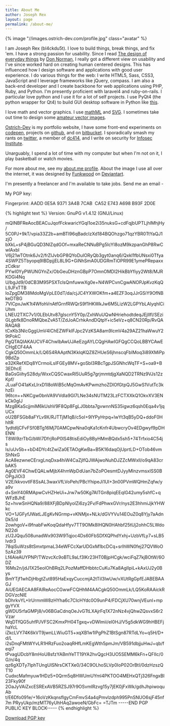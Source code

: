 ```yaml
---
title: About Me
author: Joseph Rex
layout: page
permalink: /about-me/
---
```

{% image "//images.ostrich-dev.com/profile.jpg" class="avatar" %}

I am <span itemprop="name">Joseph Rex</span> (<span itemprop="nickname">bl4ckdu5t</span>). I love to build things, break things, and fix 'em. I have a strong passion for usability. Since I read [The design of everyday things][4] by [Don Norman][6], I really got a different view on usability and I've since worked hard on creating human centered designs. This has influenced how I design software and applications with good user experience. I do various things for the web: I write HTML5, Sass, CSS3, JavaScript and I leverage frameworks like jQuery, compass. I am also a back-end developer and I create backbone for web applications using PHP, Ruby, and Python. I'm presently proficient with laravel4 and <span itemprop="title">ruby-on-rails</span>. I particular love python and I use it for a lot of self projects. I use PyQt4 (the python wrapper for Qt4) to build GUI desktop software in Python like [this][7].

I love math and vector graphics. I use [mathML][1] and [SVG][15]. I sometimes take out time to design some [amateur vector images][14].

<span itemprop="url">[Ostrich-Dev][5]</span> is my portfolio website, I have some front-end experiments on [codepen][8], projects on [github][9], and on [bitbucket][10]. I sporadically smash my rants on [twitter][11], a member of [dc414][12], and I write on security for [Infosec Institute][13].

Unarguably, I spend a lot of time with my computer but when I'm not on it, I play basketball or watch movies.

For more about me, see my [about.me profile][16]. About the image I use all over the internet, it was designed by [Funkwood][17] on [Deviantart][18].

I'm presently a freelancer and I'm available to take jobs. <span data-email>Send me an email -</span>

My PGP key:

Fingerprint: AADD 0E5A 9371 3A4B 7CAB  CA52 E743 A698 B93F 2D0E

{% highlight text %}
Version: GnuPG v1.4.12 (GNU/Linux)

mQINBFReAocBEACuJqofFckwaricYGql1oe2i35nuksG+cdFqjbUPTLjhlMhjHy/
5C0PJ+9kT/vpia33Z2b+amBTI96qBadcIzXd184BQOhzgo71qzYBR0TtYaQJ1zjO
bXkL+sP4jBGuQD3NIZqdGOf+mxaReCNNuBPg5IcYI8ozM9kzpanGhP8RwCwlAxbl
V6j21wTOtnk6Jv2/frZIJvbGP8QYoDuIORyQb3gyt0anq6/Qxkl1fbUNsxi0Tfya
4SWPZ5Tbyopq9IBDpjjEL8L9G+GiNhSmA0UDGRmTiOPR99E1ymePRepaxxzCdksr
PYwI0YyPWUNGYnZx/ObGeuDHznGBpP7OmnOMDl2HikBbYfiyy2Wt8/MJRKDGi4Nq
U/bgJd9/0dCB3M95PSXTclsQmfuwwXg0e+N4WPCvnCgwANOPJpKvzKqQL9JFxTTB
IoZpgDM38MdoMgVpLE0dT/da/cjJC4YXWOKfm+a4EZF3oqJJrGSiY9OfNBkeDTBG
7VlCpxJwK1t4WfohVnAtfGrnfRWQrS9f1HKWkJw6M5LizW2LGPYbLAlyqhlCiUhm
LNEU2TXC7v1/0LEbUtv87gIscnY5Y0p/ZxhWuUQwNHriehodtdeqJEjIIfl/SEzi
GLgbfk8DnoRMQbeZvA5T/ZdJoACrhkAndDQtpY+ic5eVz+q8CN20Rp/RvQARAQAB
tCxKb3NlcGggUmV4IChEZWFkIFJpc2VzKSA8am9lcmV4a29AZ21haWwuY29tPokC
PgQTAQIAKAUCVF4ChwIbAwUJAeEzgAYLCQgHAwIGFQgCCQoLBBYCAwECHgECF4AA
CgkQ50OmmLk/LQ6S4RAAptN3KklqKQZ8ZHUeS6jhnscqFbIMoq3i89XMiPp9BdZp
e32KRefXDq8YCrmoiLsIFGEy8MV+goSbl3RBcTgpJSGNhcWqTF+S+oa9+B3EDhcE
BaGsGiihyS28dy/WxxCQSCwaxRl5UuR5g7grjmmtdjgXaNQD2TRNz9VJs12zKpf/
JLuaFO41aKxLIrxD1l8oWiB5cMqOmAvKPwmzhoZDlOfGtpQJ5GwS1VutTc3khzEi
96tcn++NKCgw0bnVA9VVdIa9GI7LNe34sNUTM23LzFCTXXkQ1OkvXV3ENkCk0gIJ
MzgBKaScjjmiM6kUshV9F8Qp8FgLJ0bbta7gvwnnNS35igwz6qsh0Eqa4v1jqUCx
oU2BFSGb8aFYLv9X/RJTTjM1qB/c5oI+9lYPyHrpq+lwYt3qB5yDQ+ddoF0HhItR
1ydtdIjCFvFSf0BTg16Mj70AMCpwNna0qKa1cKnfr4UbwcryOv4EDgwyf9pDHENN
T8Wi9zrTbG/bWi7DfrjRoP0lS48tisEdiOy8ByHMmBQdx5sh5+74Trfxio4C54js
ls/uUv5b++bD4DYc4tZwiZa0ETAOgKwBa+B5K16daqOjUprtLD+OTob46vmShNxG
AcA8ezwneCErxgLnqDxa4hiW4CaZjIfQJWAjwoNuhDJZZcMWxll/o9qA83crbAK5
Ag0EVF4ChwEQALwMjbX4hmWpDdUan7bZoPOesmtDJyyMlnzvmsxISS0BOPgJiOi3
V2E/kkvovtlF8SsAL3waxVfLVoPeh/PBcYhipeJi1UI+3n00PVmWQHmZqfw/ya9v
d+SmY40RMApwCvHZHeUi+Jrw7w50Kg7AITGn8piqEEqlG42umy5shfC+qWFzBJhE
5z+hvwSnHQNa9/88XFjBDpNlyolZi6zy2Fv/FdPhwxGVr/nys2E3hhmiJjkYHWkc
VO+1JGFyfJWatLJEgKvNGrmp+vKNMjx+NLk/dGVYVu14EOuZ0q8Yjy7aAdnDk5/d
2owhgoV+i9fnabFwKoqQdaHfyv7TT9OMk8IHQN0HAhbf25tUj2ohhC5LWdoN22di
zU2JQqu508unadWx903W9Tqjoc4Ds60FbSDfXQPhdYxhj+UzbVfLy7+sLB5lvdr3
78qiSuWzs8tSmxtpmaL34eWFCcXarUDGxM1bcDCq+srIhWN0fej27QVWoO5zAz39
Lf4AieAUYPNP/TWzvcXc9oBTL9aLf3lKr23HT0BjpHCgk/wciFqZ7kjBOtW/6ODZ
16Ms2n/jdJ1X25eolOhBRq2LPozMaffDHbbtcCuKu7Ka8AgIIpiL+kAxUJ2y0Bys
BmYTjf1whDjHbgtZut895HaExqyCuccmjA2tTiI3IwUw/vXUtRgGpfEJABEBAAGJ
AiUEGAECAA8FAlReAocCGwwFCQHhM4AACgkQ50OmmLk/LQ5KoRAAickRDGVzcNIE
bDhrkvYL+IrUrmmW8zHYha6c7CIcHYdc0O9unP4/FDCjXU70wnjVEunl+mpgyYVX
gWDU5rfaGMPj8/v06BGaCdnqOeJvGTtLXAjrFq1X72nNz4vjQhwZQsvxS6r2Vzar
WqDTfQG5uhfPJVFSC2KmxPH04Tgxq+vDWImii/eI0HJ/V5g5dkWG9hHBEFjhaYcL
iZkcLVY74K6kVT9jwnLLWiuGT5+xqXB1w1IPgPhZ1BtSgn87RTdLYo+q5H/D+d/L
i2sDnqFMtWYvLR1HRzFuo2oaqRHfLmKEgWth5pmJm/VB591dbjjuHwJ+qb/feqi7
tPvagUDcbY8mHoU8sfzYABmYeTT19YA2hvQgcH3UO5SEMM6kFn+QFIIc/0G/n/4q
qz6gXDTy7IphTUngUlSNrsCKTXe0/34C9OLhoSLVp0IoP02OrBtI/0dzHzszQT10
CudxcMafmyuw1HDz5+0Qrm5q8HWUmUYml4PKTOO4MEHxQTj326FngxBl23Fky90f
2OaJyVAiZxcESRExAVB5RZSJ97r9OSvmIRzvg15y7jEK0jFxWk/gdhJhpiwoquAb
t/E6Dfo091e/+16oVzKkqnsflgyCmFmvS4a4qPmvlzdph995PnSNUO6sjF45nf7m
PRyyUkp/mzMT76yUhHAq2awoeN/GbFc=
=TJTm
-----END PGP PUBLIC KEY BLOCK-----
{% endhighlight %}

[Download PGP key][3]

[1]: http://josephrex.me/things-you-can-do-with-mathml/ "Things you can do with MathML"
[2]: mailto:joerex@ostrich-dev.com
[3]: http://ostrich-dev.com/joerex.asc "Get my PGP public key"
[4]: http://www.amazon.com/Design-Everyday-Things-Donald-Norman/dp/0465067107
[5]: http://ostrich-dev.com
[6]: https://twitter.com/jnd1er
[7]: http://josephrex.me/registron
[8]: http://codepen.io/bl4ckdu5t
[9]: https://github.com/bl4ckdu5t
[10]: http://bitbucket.org/bl4ckdu5t
[11]: http://twitter.com/joerex101
[12]: https://dc414.org/~bl4ckdu5t
[13]: http://resources.infosecinstitute.com/author/joseph-rex/
[14]: http://bl4ckdu5t.deviantart.com
[15]: http://josephrex.me/exploring-svg-for-absolute-beginners/ "Exploring SVG for beginners"
[16]: http://about.me/joerex101
[17]: http://funkwood.deviantart.com/
[18]: http://funkwood.deviantart.com/art/Computer-hacker-172206222
